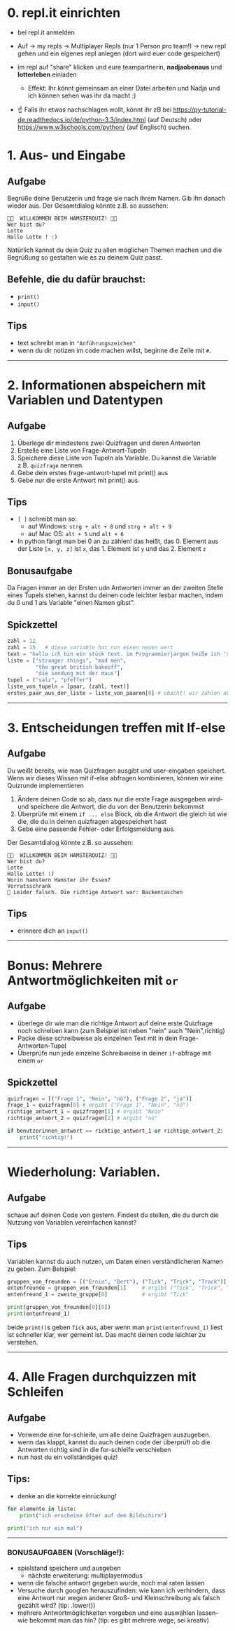 # 0. repl.it einrichten
- bei repl.it anmelden
- Auf -> my repls -> Multiplayer Repls (nur 1 Person pro team!) -> new repl gehen und ein eigenes repl anlegen (dort wird euer code gespeichert)
- im repl auf "share" klicken und eure teampartnerin, **nadjaobenaus** und **lotterleben** einladen
    * Effekt: Ihr könnt gemeinsam an einer Datei arbeiten und Nadja und ich können sehen was ihr da macht :)

- ☝️ Falls ihr etwas nachschlagen wollt, könnt ihr zB bei https://py-tutorial-de.readthedocs.io/de/python-3.3/index.html (auf Deutsch) oder https://www.w3schools.com/python/ (auf Englisch) suchen.

# 1. Aus- und Eingabe
## Aufgabe
Begrüße deine Benutzerin und frage sie nach ihrem Namen.
Gib ihn danach wieder aus.
Der Gesamtdialog könnte z.B. so aussehen:

```console
🐹🌸  WILLKOMMEN BEIM HAMSTERQUIZ! 🌸🐹
Wer bist du?
Lotte
Hallo Lotte ! :)
```
Natürlich kannst du dein Quiz zu allen möglichen Themen machen und die Begrüßung so gestalten wie es zu deinem Quiz passt.

## Befehle, die du dafür brauchst:
- `print()`
- `input()`

## Tips
- text schreibt man in `"Anführungszeichen"`
- wenn du dir notizen im code machen willst, beginne die Zeile mit `#`.

--------------------

# 2. Informationen abspeichern mit Variablen und Datentypen
## Aufgabe
1. Überlege dir mindestens zwei Quizfragen und deren Antworten
2. Erstelle eine Liste von Frage-Antwort-Tupeln
3. Speichere diese Liste von Tupeln als Variable. Du kannst die Variable z.B. `quizfrage` nennen.
4. Gebe dein erstes frage-antwort-tupel mit print() aus
4. Gebe nur die erste Antwort mit print() aus

## Tips
- `[ ]` schreibt man so:
    - auf Windows: `strg + alt + 8` und `strg + alt + 9`
    - auf Mac OS:  `alt + 5` und `alt + 6`
- In python fängt man bei 0 an zu zählen! das heißt, das 0. Element aus der Liste `[x, y, z]` ist `x`, das 1. Element ist `y` und das 2. Element `z`

## Bonusaufgabe
Da Fragen immer an der Ersten udn Antworten immer an der zweiten Stelle eines Tupels stehen, kannst du deinen code leichter lesbar machen, indem du 0 und 1 als Variable "einen Namen gibst".

## Spickzettel

```python
zahl = 12
zahl = 15   # diese variable hat nun einen neuen wert
text = "hallo ich bin ein stück text. im Programmierjargon heiße ich 'string'."
liste = ["stranger things", "mad men",
         "the great british bakeoff",
         "die sendung mit der maus"]
tupel = ("salz", "pfeffer")
liste_von_tupeln = [paar, (zahl, text)]
erstes_paar_aus_der_liste = liste_von_paaren[0] # obacht! wir zählen ab 0!
```

--------------------

# 3. Entscheidungen treffen mit If-else
## Aufgabe
Du weißt bereits, wie man Quizfragen ausgibt und user-eingaben speichert. Wenn wir dieses Wissen mit if-else abfragen kombinieren, können wir eine Quizrunde implementieren

1. Ändere deinen Code so ab, dass nur die erste Frage ausgegeben wird– und speichere die Antwort, die du von der Benutzerin bekommst
2. Überprüfe mit einem `if ... else` Block, ob die Antwort die gleich ist wie die, die du in deinen quizfragen abgespeichert hast
3. Gebe eine passende Fehler- oder Erfolgsmeldung aus.

Der Gesamtdialog könnte z.B. so aussehen:

```console
🐹🌸  WILLKOMMEN BEIM HAMSTERQUIZ! 🌸🐹
Wer bist du?
Lotte
Hallo Lotte! :)
Worin hamstern Hamster ihr Essen?
Vorratsschrank
🛑 Leider falsch. Die richtige Antwort war: Backentaschen
```

## Tips
- erinnere dich an `input()`

--------------------
# Bonus: Mehrere Antwortmöglichkeiten mit `or`

## Aufgabe
- überlege dir wie man die richtige Antwort auf deine erste Quizfrage noch schreiben kann (zum Beispiel ist neben "nein" auch "Nein",richtig)
- Packe diese schreibweise als einzelnen Text mit in dein Frage-Antworten-Tupel
- Überprüfe nun jede einzelne Schreibweise in deiner `if`-abfrage mit einem `or`

## Spickzettel
```python
quizfragen = [("Frage 1", "Nein", "nö"), ("Frage 2", "ja")]
frage_1 = quizfragen[0] # ergibt ("Frage 1", "Nein", "nö")
richtige_antwort_1 = quizfragen[1] # ergibt "Nein"
richtige_antwort_2 = quizfragen[2] # ergibt "nö"

if benutzerinnen_antwort == richtige_antwort_1 or richtige_antwort_2:
    print("richtig!")
```

--------------------

# Wiederholung: Variablen.
## Aufgabe
schaue auf deinen Code von gestern. Findest du stellen, die du durch die Nutzung von Variablen vereinfachen kannst?

## Tips
Variablen kannst du auch nutzen, um Daten einen verständlicheren Namen zu geben. Zum Beispiel:

```python
gruppen_von_freunden = [("Ernie", "Bert"), ("Tick", "Trick", "Track")]
entenfreunde = gruppen_von_freunden[1]     # ergibt ("Tick", "Trick", "Track")
entenfreund_1 = zweite_gruppe[0]           # ergibt "Tick"

print(gruppen_von_freunden[0][0])
print(entenfreund_1)
```

beide `print()`s geben `Tick` aus, aber wenn man `print(entenfreund_1)` liest ist schneller klar, wer gemeint ist. Das macht deinen code leichter zu verstehen.

--------------------
# 4. Alle Fragen durchquizzen mit Schleifen
## Aufgabe
- Verwende eine for-schleife, um alle deine Quizfragen auszugeben.
- wenn das klappt, kannst du auch deinen code der überprüft ob die Antworten richtig sind in die for-schleife verschieben
- nun hast du ein vollständiges quiz!

## Tips:
- denke an die korrekte einrückung!

```python
for elemente in liste:
    print("ich erscheine öfter auf dem Bildschirm")

print("ich nur ein mal")
```

--------------------
### BONUSAUFGABEN (Vorschläge!):
- spielstand speichern und ausgeben
    * nächste erweiterung: multiplayermodus
- wenn die falsche antwort gegeben wurde, noch mal raten lassen
- Versuche durch googlen herauszufinden: wie kann ich verhindern, dass eine Antwort nur wegen anderer Groß- und Kleinschreibung als falsch gezählt wird? (tip: .lower())
- mehrere Antwortmöglichkeiten vorgeben und eine auswählen lassen– wie bekommt man das hin? (tip: es gibt mehrere wege, sei kreativ)
